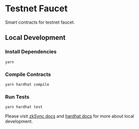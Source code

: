 # Testnet Faucet

Smart contracts for testnet faucet.

## Local Development

### Install Dependencies

`yarn`

### Compile Contracts

`yarn hardhat compile`

### Run Tests

`yarn hardhat test`

Please visit [zkSync docs](https://v2-docs.zksync.io/api/hardhat/reference.html#matterlabs-hardhat-zksync-solc) and [hardhat docs](https://hardhat.org/getting-started/) for more about local development.